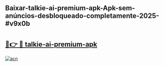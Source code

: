 ## Baixar-talkie-ai-premium-apk-Apk-sem-anúncios-desbloqueado-completamente-2025-#v9x0b

# <h2><a href="https://ainizakaria.my?title=talkie-ai-premium-apk&ref=22M">🔗👉 🔴 talkie-ai-premium-apk</a></h2>

[![acn](https://github.com/user-attachments/assets/0f9c940e-d8b0-45ae-aac7-cd30a18b3e1c)](https://ainizakaria.my?title=talkie-ai-premium-apk&ref=22M)

